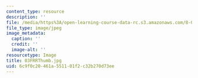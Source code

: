 ```yaml
---
content_type: resource
description: ''
file: /media/https%3A/open-learning-course-data-rc.s3.amazonaws.com/8-02-physics-ii-electricity-and-magnetism-spring-2007/6c9f0c20461a551101f2c32b270d73ee_03FRRThumb.jpg
file_type: image/jpeg
image_metadata:
  caption: ''
  credit: ''
  image-alt: ''
resourcetype: Image
title: 03FRRThumb.jpg
uid: 6c9f0c20-461a-5511-01f2-c32b270d73ee
---
```

